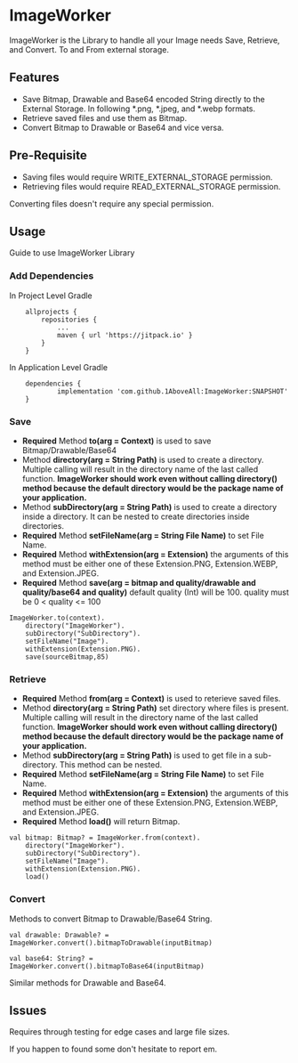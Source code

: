 # ImageWorker
ImageWorker is the Library to handle all your Image needs Save, Retrieve, and Convert. To and From external storage. 

## Features
- Save Bitmap, Drawable and Base64 encoded String directly to the External Storage. In following *.png, *.jpeg, and *.webp formats. 
- Retrieve saved files and use them as Bitmap.
- Convert Bitmap to Drawable or Base64 and vice versa.
## Pre-Requisite 
- Saving files would require WRITE_EXTERNAL_STORAGE permission.
- Retrieving files would require READ_EXTERNAL_STORAGE permission.

Converting files doesn't require any special permission.

## Usage
Guide to use ImageWorker Library

### Add Dependencies

In Project Level Gradle
```
	allprojects {
		repositories {
			...
			maven { url 'https://jitpack.io' }
		}
	}
```

In Application Level Gradle

```
	dependencies {
	        implementation 'com.github.1AboveAll:ImageWorker:SNAPSHOT'
	}

```

### Save
- **Required** Method **to(arg = Context)** is used to save Bitmap/Drawable/Base64
- Method **directory(arg = String Path)** is used to create a directory. Multiple calling will result in the directory name of the last called function. **ImageWorker should work even without calling directory() method because the default directory would be the package name of your application.** 
- Method **subDirectory(arg = String Path)** is used to create a directory inside a directory. It can be nested to create directories inside directories.
- **Required** Method **setFileName(arg = String File Name)** to set File Name.
- **Required** Method **withExtension(arg = Extension)** the arguments of this method must be either one of these Extension.PNG, Extension.WEBP, and Extension.JPEG.
- **Required** Method **save(arg = bitmap and quality/drawable and quality/base64 and quality)** default quality (Int) will be 100. 
quality must be 0 < quality <= 100

```
ImageWorker.to(context).
    directory("ImageWorker").
    subDirectory("SubDirectory").
    setFileName("Image").
    withExtension(Extension.PNG).
    save(sourceBitmap,85)
```

### Retrieve
- **Required** Method **from(arg = Context)** is used to reterieve saved files.
- Method **directory(arg = String Path)** set directory where files is present. Multiple calling will result in the directory name of the last called function. **ImageWorker should work even without calling directory() method because the default directory would be the package name of your application.** 
- Method **subDirectory(arg = String Path)** is used to get file in a sub-directory. This method can be nested.
- **Required** Method **setFileName(arg = String File Name)** to set File Name.
- **Required** Method **withExtension(arg = Extension)** the arguments of this method must be either one of these Extension.PNG, Extension.WEBP, and Extension.JPEG.
- **Required** Method **load()** will return Bitmap.

```
val bitmap: Bitmap? = ImageWorker.from(context).
    directory("ImageWorker").
    subDirectory("SubDirectory").
    setFileName("Image").
    withExtension(Extension.PNG).
    load()
```
### Convert

Methods to convert Bitmap to Drawable/Base64 String.

```val drawable: Drawable? = ImageWorker.convert().bitmapToDrawable(inputBitmap)```


```val base64: String? = ImageWorker.convert().bitmapToBase64(inputBitmap)```

Similar methods for Drawable and Base64.

## Issues

Requires through testing for edge cases and large file sizes. 

If you happen to found some don't hesitate to report em.

